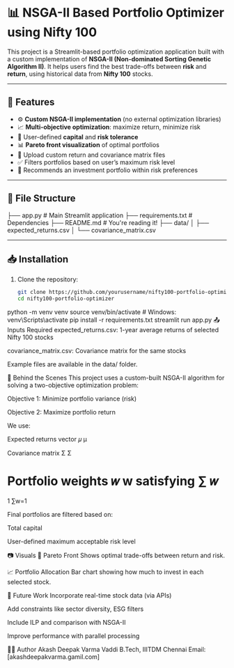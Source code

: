 # 📊 NSGA-II Based Portfolio Optimizer using Nifty 100

This project is a Streamlit-based portfolio optimization application built with a custom implementation of **NSGA-II (Non-dominated Sorting Genetic Algorithm II)**. It helps users find the best trade-offs between **risk** and **return**, using historical data from **Nifty 100** stocks.

---

## 🚀 Features

- ⚙️ **Custom NSGA-II implementation** (no external optimization libraries)
- 📈 **Multi-objective optimization**: maximize return, minimize risk
- 💼 User-defined **capital** and **risk tolerance**
- 📊 **Pareto front visualization** of optimal portfolios
- 📂 Upload custom return and covariance matrix files
- ✅ Filters portfolios based on user’s maximum risk level
- 🧠 Recommends an investment portfolio within risk preferences

---

## 📁 File Structure

├── app.py # Main Streamlit application ├── requirements.txt # Dependencies ├── README.md # You're reading it! ├── data/ │ ├── expected_returns.csv │ └── covariance_matrix.csv


---

## 📥 Installation

1. Clone the repository:
   ```bash
   git clone https://github.com/yourusername/nifty100-portfolio-optimizer.git
   cd nifty100-portfolio-optimizer

python -m venv venv
source venv/bin/activate  # Windows: venv\Scripts\activate
pip install -r requirements.txt
streamlit run app.py
📤 Inputs Required
expected_returns.csv: 1-year average returns of selected Nifty 100 stocks

covariance_matrix.csv: Covariance matrix for the same stocks

Example files are available in the data/ folder.

🧠 Behind the Scenes
This project uses a custom-built NSGA-II algorithm for solving a two-objective optimization problem:

Objective 1: Minimize portfolio variance (risk)

Objective 2: Maximize portfolio return

We use:

Expected returns vector 
𝜇
μ

Covariance matrix 
Σ
Σ

Portfolio weights 
𝑤
w satisfying 
∑
𝑤
=
1
∑w=1

Final portfolios are filtered based on:

Total capital

User-defined maximum acceptable risk level

📷 Visuals
📍 Pareto Front
Shows optimal trade-offs between return and risk.

📈 Portfolio Allocation
Bar chart showing how much to invest in each selected stock.

📌 Future Work
Incorporate real-time stock data (via APIs)

Add constraints like sector diversity, ESG filters

Include ILP and comparison with NSGA-II

Improve performance with parallel processing

🧑‍💻 Author
Akash Deepak Varma Vaddi
B.Tech, IIITDM Chennai
Email: [akashdeepakvarma.gamil.com]

